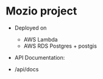 # Mozio project

* Deployed on 
    - AWS Lambda
    - AWS RDS Postgres + postgis

* API Documentation:
- <host>/api/docs
